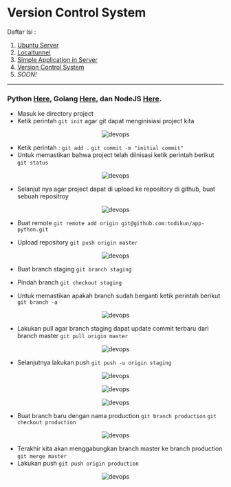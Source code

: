 # Version Control System

Daftar Isi :
  1. [Ubuntu Server](https://github.com/todikun/dev-ops/tree/main/ubuntu-server)
  2. [Localtunnel](https://github.com/todikun/dev-ops/tree/main/localtunnel)
  3. [Simple Application in Server](https://github.com/todikun/dev-ops/tree/main/application-in-server)
  4. [Version Control System](https://github.com/todikun/dev-ops/tree/main/vcs-basic)
  5. *SOON!*
---
### Python [Here](), Golang [Here](), dan NodeJS [Here]().
   - Masuk ke directory project
   - Ketik perintah `git init` agar git dapat menginisiasi project kita
   
   <p align="center">
      <img src="./img/1.png" alt="devops" width"="650">
   </p>
   
   - Ketik perintah :
   `git add .`
   `git commit -m "initial commit"`
   - Untuk memastikan bahwa project telah diinisasi ketik perintah berikut `git status`
   
   <p align="center">
      <img src="./img/2.png" alt="devops" width"="650">
   </p>
   
   - Selanjut nya agar project dapat di upload ke repository di github, buat sebuah repositroy 
   
   <p align="center">
      <img src="./img/3.png" alt="devops" width"="650">
   </p>
   
   - Buat remote
   `git remote add origin git@github.com:todikun/app-python.git`
   
   - Upload repository 
   `git push origin master` 
   
   <p align="center">
      <img src="./img/4.png" alt="devops" width"="650">
   </p>
   
   - Buat branch staging
   `git branch staging`
   
   - Pindah branch
   `git checkout staging`
   
   - Untuk memastikan apakah branch sudah berganti ketik perintah berikut
   `git branch -a`
   
   <p align="center">
      <img src="./img/5.png" alt="devops" width"="650">
   </p>
   
   - Lakukan pull agar branch staging dapat update commit terbaru dari branch master
   `git pull origin master`
   
   <p align="center">
      <img src="./img/6.png" alt="devops" width"="650">
   </p>
   
   - Selanjutnya lakukan push
   `git push -u origin staging`
   
   <p align="center">
      <img src="./img/7.png" alt="devops" width"="650">
   </p>   
   
   <p align="center">
      <img src="./img/8.png" alt="devops" width"="650">
   </p>   
   
   <p align="center">
      <img src="./img/9.png" alt="devops" width"="650">
   </p>
   
   - Buat branch baru dengan nama production
   `git branch production`
   `git checkout production`
      
   <p align="center">
      <img src="./img/10.png" alt="devops" width"="650">
   </p>
   
   - Terakhir kita akan menggabungkan branch master ke branch production
   `git merge master`
   - Lakukan push
   `git push origin production`
        
   <p align="center">
      <img src="./img/11.png" alt="devops" width"="650">
   </p> 
